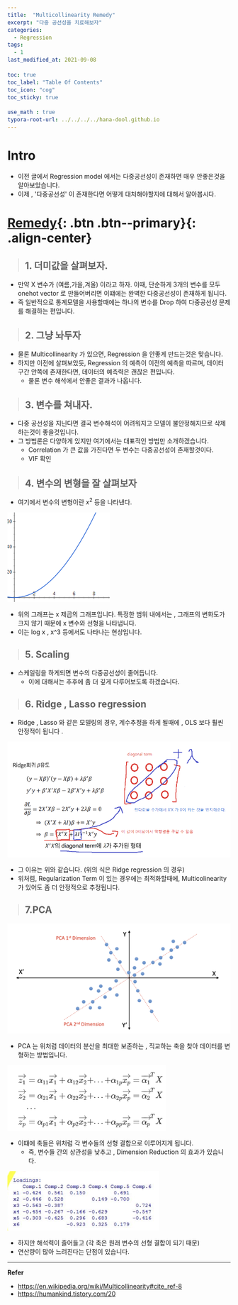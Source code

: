 ```yaml
---
title:  "Multicollinearity Remedy"
excerpt: "다중 공선성을 치료해보자"
categories:
  - Regression
tags:
  - 1
last_modified_at: 2021-09-08

toc: true
toc_label: "Table Of Contents"
toc_icon: "cog"
toc_sticky: true

use_math : true
typora-root-url: ../../../../hana-dool.github.io
---
```


# Intro

- 이전 글에서 Regression model 에서는 다중공선성이 존재하면 매우 안좋은것을 알아보았습니다.
- 이제 , '다중공선성' 이 존재한다면 어떻게 대처해야할지에 대해서 알아봅시다.

# [Remedy](#link){: .btn .btn--primary}{: .align-center}

> ## 1. 더미값을 살펴보자.

- 만약 X 변수가 (여름,가을,겨울) 이라고 하자. 이때, 단순하게 3개의 변수를 모두 onehot vector 로 만들어버리면 이떄에는 완벽한 다중공선성이 존재하게 됩니다.
- 즉 일반적으로 통계모델을 사용할때에는 하나의 변수를 Drop 하여 다중공선성 문제를 해결하는 편입니다.

> ## 2. 그냥 놔두자

- 물론 Multicollinearity 가 있으면, Regression 을 안좋게 만드는것은 맞습니다. 
- 하지만 이전에 살펴보았듯, Regression 의 예측이 이전의 예측을 따르며, 데이터 구간 안쪽에 존재한다면, 데이터의 예측력은 괜찮은 편입니다.
  - 물론 변수 해석에서 안좋은 결과가 나옵니다.

> ## 3. 변수를 쳐내자.

- 다중 공선성을 지닌다면 결국 변수해석이 어려워지고 모델이 불안정해지므로 삭제하는것이 좋을것입니다. 
- 그 방법론은 다양하게 있지만 여기에서는 대표적인 방법만 소개하겠습니다.
  - Correlation 가 큰 값을 가진다면 두 변수는 다중공선성이 존재할것이다.
  - VIF 확인 

> ## 4. 변수의 변형을 잘 살펴보자

- 여기에서 변수의 변형이란 $x^2$ 등을 나타낸다.

![png](/assets/images/Stat/56_1.png)

- 위의 그래프는 x 제곱의 그래프입니다. 특정한 범위 내에서는 , 그래프의 변화도가 크지 않기 때문에 x 변수와 선형을 나타냅니다.
- 이는 log x , x^3 등에서도 나타나는 현상입니다.

> ## 5. Scaling

- 스케일링을 하게되면 변수의 다중공선성이 줄어듭니다. 
  - 이에 대해서는  추후에 좀 더 깊게 다루어보도록 하겠습니다.

> ## 6. Ridge , Lasso regression

- Ridge , Lasso 와 같은 모델링의 경우, 계수추정을 하게 될때에 , OLS 보다 훨씬 안정적이 됩니다 .

![png](/assets/images/Stat/56_2.png)

- 그 이유는 위와 같습니다. (위의 식은 Ridge regression 의 경우)
- 위처럼, Regularization Term 이 있는 경우에는 최적화할때에, Multicolinearity 가 있어도 좀 더 안정적으로 추정됩니다. 

> ## 7.PCA 

![png](/assets/images/Stat/56_3.png)

- PCA 는 위처럼 데이터의 분산을 최대한 보존하는 , 직교하는 축을 찾아 데이터를 변형하는 방법입니다.

![png](/assets/images/Stat/56_4.png)

- 이떄에 축들은 위처럼 각 변수들의 선형 결합으로 이루어지게 됩니다.
  - 즉, 변수들 간의 상관성을 낮추고 , Dimension Reduction 의 효과가 있습니다.

![png](/assets/images/Stat/56_5.png)

- 하지만 해석력이 줄어들고 (각 축은 원래 변수의 선형 결합이 되기 때문) 
- 연산량이 많아 느려진다는 단점이 있습니다.

---

**Refer**

- <https://en.wikipedia.org/wiki/Multicollinearity#cite_ref-8>
- <https://humankind.tistory.com/20>

